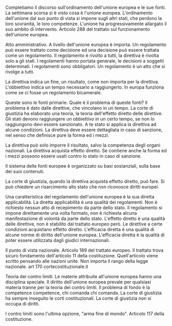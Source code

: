 Completiamo il discorso sull'ordinamento dell'unione europea e le sue fonti. 
La settimana scorsa si è visto cosa è l'unione europea. L'ordinamento dell'unione dal suo punto di vista si impone sugli altri stati, che perdono la loro sovranità, le loro competenze. L'unione ha progressivamente allargato il suo ambito di intervento. Articolo 288 del trattato sul funzionamento dell'unione europea. 

Atto amministrativo. A livello dell'unione europea è importa. Un regolamento può essere trattato come decisione ed una decisione può essere trattata come un regolamento. Il regolamento è rivolto a tutti, la direttiva è rivolta solo a gli stati. I regolamenti hanno portata generale, le decisioni a soggetti determinati. I regolamenti sono obbligatori. Un regolamento è un atto che si rivolge a tutti.

La direttiva indica un fine, un risultato, come non importa per la direttiva. L'obbiettivo indica un tempo necessario a raggiungerlo. In europa funziona come se ci fosse un regolamento bicamerale. 

Queste sono le fonti primarie. Quale è il problema di queste fonti? Il problema è dato dalle direttive, che vincolano in un tempo. La corte di giustizia ha elaborato una teoria, la teoria dell'effetto diretto delle direttive. Gli stati devono raggiungere un obbiettivo in un certo tempo, se non lo raggiungono devi essere sanzionato. A te stato si applica la direttiva ad alcune condizioni. La direttiva deve essere dettagliata in caso di sanzione, nel senso che definisce pure la forma ed i mezzi. 

La direttiva può solo imporre il risultato, salvo la competenza degli organi nazionali. La direttiva acquista effetto diretto. Se contiene anche la forma ed i mezzi possono essere usati contro lo stato in caso di sanzione. 

Il sistema delle fonti europee è organizzato su basi sostanziali, sulla base dei suoi contenuti.

La corte di giustizia, quando la direttiva acquista effetto diretto, può fare. Si può chiedere un risarcimento allo stato che non riconosce diritti europei. 

Una caratteristica del regolamento dell'unione europea è la sua diretta applicabilità. La diretta applicabilità è una qualità dei regolamenti. Non è richiesto nessun atto di recepimento da parte dello stato. Il regolamento si impone direttamente una volta formato, non è richiesta alcuna manifestazione di volontà da parte dello stato. L'effetto diretto è una qualità delle direttive, non è stabilito dal trattato europeo però. Le direttive a certe condizioni acquistano effetto diretto. L'efficacia diretta è una qualità di alcune norme di diritto dell'unione europea. L'efficacia diretta è la qualità di poter essere utilizzata dagli giudici internazionali.

Il punto di vista nazionale. Articolo 189  del trattato europeo. Il trattato trova sicuro fondamento dell'articolo 11 della costituzione. Quell'articolo viene scritto pensando alle nazioni unite. Non importa il rango della legge nazionale. art 170 cortecostituzionale.it 

Teoria dei contro limiti. Le materie attribuite all'unione europea hanno una disciplina speciale. Il diritto dell'unione europea prevale per qualsiasi materia tranne per la teoria dei contro limiti. Il problema di fondo è la competence competence, chi comanda chi comanda. La corte di giustizia ha sempre inseguito le corti costituzionali. La corte di giustizia non si occupa di diritti. 

I contro limiti sono l'ultima opzione, "arma fine di mondo". Articolo 117 della costituzione.
